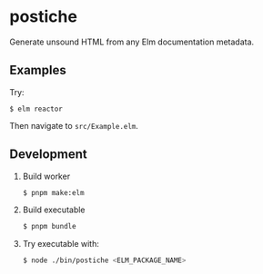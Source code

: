 # postiche

Generate unsound HTML from any Elm documentation metadata.

## Examples

Try:

```
$ elm reactor
```

Then navigate to `src/Example.elm`.


## Development

1.  Build worker

    ````bash
    $ pnpm make:elm
    ````

2.  Build executable

    ```bash
    $ pnpm bundle
    ```

3.  Try executable with:

    ```bash
    $ node ./bin/postiche <ELM_PACKAGE_NAME>
    ```